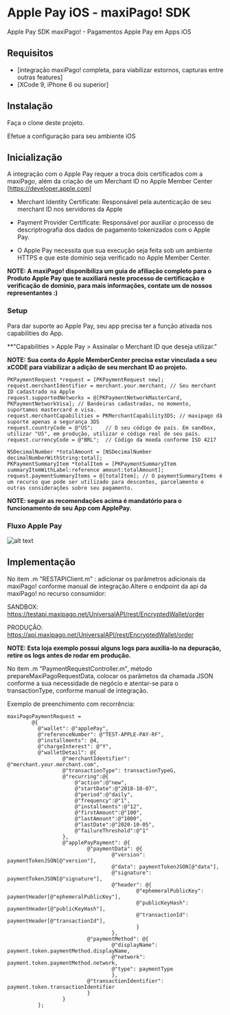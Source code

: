 Apple Pay iOS - maxiPago! SDK
========================

Apple Pay SDK maxiPago! - Pagamentos Apple Pay em Apps iOS

## Requisitos

-   [integração maxiPago! completa, para viabilizar estornos, capturas entre outras features]
-   [XCode 9, iPhone 6 ou superior]

## Instalação

Faça o clone deste projeto. 

Efetue a configuração para seu ambiente iOS

## Inicialização

A integração com o Apple Pay requer a troca dois certificados com a maxiPago, além da criação de um Merchant ID no Apple Member Center [https://developer.apple.com]

- Merchant Identity Certificate: Responsável pela autenticação de seu merchant ID nos servidores da Apple

- Payment Provider Certificate: Responsável por auxiliar o processo de descriptrografia dos dados de pagamento tokenizados com o Apple Pay.

- O Apple Pay necessita que sua execução seja feita sob um ambiente HTTPS e que este domínio seja verificado no Apple Member Center.

**NOTE: A maxiPago! disponibiliza um guia de afiliação completo para o Produto Apple Pay que te auxiliará neste processo de certificação e verificação de domínio, para mais informações, contate um de nossos representantes :)**


### Setup

Para dar suporte ao Apple Pay, seu app precisa ter a função ativada nos capabilities do App. 

**"Capabilities > Apple Pay > Assinalar o Merchant ID que deseja utilizar."


**NOTE: Sua conta do Apple MemberCenter precisa estar vinculada a seu xCODE para viabilizar a adição de seu merchant ID ao projeto.**


``` obj-c
PKPaymentRequest *request = [PKPaymentRequest new];
request.merchantIdentifier = merchant.your.merchant; // Seu merchant ID cadastrado na Apple
request.supportedNetworks = @[PKPaymentNetworkMasterCard, PKPaymentNetworkVisa]; // Bandeiras cadastradas, no momento, suportamos mastercard e visa.
request.merchantCapabilities = PKMerchantCapability3DS; // maxipago dá suporte apenas a segurança 3DS
request.countryCode = @"US";    // O seu código de país. Em sandbox, utilizar "US", em produção, utilizar o código real de seu país.
request.currencyCode = @"BRL";  // Código da moeda conforme ISO 4217

NSDecimalNumber *totalAmount = [NSDecimalNumber decimalNumberWithString:total];
PKPaymentSummaryItem *totalItem = [PKPaymentSummaryItem summaryItemWithLabel:reference amount:totalAmount];
request.paymentSummaryItems = @[totalItem]; // O paymentSummaryItems é um recurso que pode ser utilizado para descontos, parcelamento e outras considerações sobre seu pagamento. 

```

**NOTE: seguir as recomendações acima é mandatório para o funcionamento de seu App com ApplePay.**


### Fluxo Apple Pay
![alt text](https://www.websequencediagrams.com/cgi-bin/cdraw?lz=dGl0bGUgQXBwbGUgUGF5IEFwcCAtIEZsdXhvCgpBcHBEb0xvZ2lzdGEgLT4gU2Vydmlkb3IADAk6IHNlbGVjaW9uYXJJdGVucwoAEhEgLT4gADwMOiBpdGVuc0RvQ2FycmluaG8AVREAIA5JbmljaWFyIFBhZ2FtZW50AB4SbWF4aVBhZ29HYXRld2F5OgCBSAZQYXltZW50VG9rZW4Kbm90ZSBvdmVyAIExEiwALhIASQghIEFkZGl0aW9uYWwgRGF0YQplbmQgAEcFCgBmDwCBVBJSZXNwb25zZSBGcm9tAIEUEAAtEgCCFRFub3RpZmljYcOnw6NvIGRvIGF1dGggLyBjYXB0dXJlIAoKCg&s=rose)


## Implementação

No item .m "RESTAPIClient.m" : adicionar os parâmetros adicionais da maxiPago! conforme manual de integração.Altere o endpoint da api da maxiPago! no recurso consumidor: 

SANDBOX: https://testapi.maxipago.net/UniversalAPI/rest/EncryptedWallet/order

PRODUÇÃO: https://api.maxipago.net/UniversalAPI/rest/EncryptedWallet/order

 **NOTE: Esta loja exemplo possui alguns logs para auxilia-lo na depuração, retire os logs antes de rodar em produção.**

No item .m "PaymentRequestController.m", método prepareMaxiPagoRequestData, colocar os parâmetos da chamada JSON conforme a sua necessidade de negócio e atentar-se para o transactionType, conforme manual de integração.

Exemplo de preenchimento com recorrência: 

``` obj-c
maxiPagoPaymentRequest =
        @{
          @"wallet": @"applePay",
          @"referenceNumber": @"TEST-APPLE-PAY-RF",
          @"installments": @4,
          @"chargeInterest": @"Y",
          @"walletDetail": @{
                  @"merchantIdentifier": @"merchant.your.merchant.com",
                  @"transactionType": transactionTypeG,
                  @"recurring":@{
                      @"action":@"new",
                      @"startDate":@"2018-10-07",
                      @"period":@"daily",
                      @"frequency":@"1",
                      @"installments":@"12",
                      @"firstAmount":@"100",
                      @"lastAmount":@"1000",
                      @"lastDate":@"2020-10-05",
                      @"failureThreshold":@"1"
                  },
                  @"applePayPayment": @{
                          @"paymentData": @{
                                  @"version": paymentTokenJSON[@"version"],
                                  @"data": paymentTokenJSON[@"data"],
                                  @"signature": paymentTokenJSON[@"signature"],
                                  @"header": @{
                                          @"ephemeralPublicKey": paymentHeader[@"ephemeralPublicKey"],
                                          @"publicKeyHash": paymentHeader[@"publicKeyHash"],
                                          @"transactionId": paymentHeader[@"transactionId"],
                                          }
                                  },
                          @"paymentMethod": @{
                                  @"displayName": payment.token.paymentMethod.displayName,
                                  @"network": payment.token.paymentMethod.network,
                                  @"type": paymentType
                                  },
                          @"transactionIdentifier": payment.token.transactionIdentifier
                          }
                  }
          };

``` 


